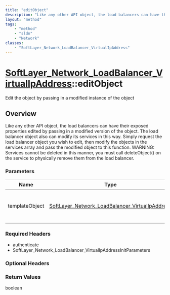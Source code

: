 ```yaml
---
title: "editObject"
description: "Like any other API object, the load balancers can have their exposed properties edited by passing in a modified version... "
layout: "method"
tags:
    - "method"
    - "sldn"
    - "Network"
classes:
    - "SoftLayer_Network_LoadBalancer_VirtualIpAddress"
---
```

# [SoftLayer_Network_LoadBalancer_VirtualIpAddress](/reference/services/SoftLayer_Network_LoadBalancer_VirtualIpAddress)::editObject

Edit the object by passing in a modified instance of the object


## Overview 
Like any other API object, the load balancers can have their exposed properties edited by passing in a modified version of the object.  The load balancer object also can modify its services in this way.  Simply request the load balancer object you wish to edit, then modify the objects in the services array and pass the modified object to this function.  WARNING:  Services cannot be deleted in this manner, you must call deleteObject() on the service to physically remove them from the load balancer. 

### Parameters 
|Name | Type | Description |
| --- | --- | --- |
|templateObject| <a href='/reference/datatypes/SoftLayer_Network_LoadBalancer_VirtualIpAddress'>SoftLayer_Network_LoadBalancer_VirtualIpAddress </a>| A skeleton SoftLayer_Network_LoadBalancer_VirtualIpAddress object with only the properties defined that you wish to change. Unchanged properties are left alone.|


### Required Headers
* authenticate
* SoftLayer_Network_LoadBalancer_VirtualIpAddressInitParameters

### Optional Headers

### Return Values
boolean

